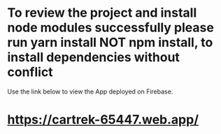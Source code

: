 # To review the project and install node modules successfully please run yarn install NOT npm install, to install dependencies without conflict

Use the link below to view the App deployed on Firebase.

# https://cartrek-65447.web.app/

